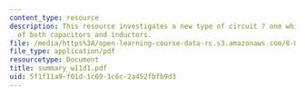 ```yaml
---
content_type: resource
description: This resource investigates a new type of circuit ? one which consists
  of both capacitors and inductors.
file: /media/https%3A/open-learning-course-data-rc.s3.amazonaws.com/8-02t-electricity-and-magnetism-spring-2005/5f1f11a9f01d1c691c6c2a452fbfb9d3_summary_w11d1.pdf
file_type: application/pdf
resourcetype: Document
title: summary_w11d1.pdf
uid: 5f1f11a9-f01d-1c69-1c6c-2a452fbfb9d3
---
```

